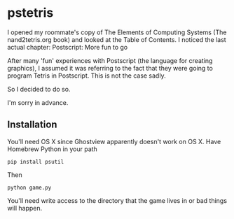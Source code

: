 pstetris
========
I opened my roommate's copy of The Elements of Computing Systems (The nand2tetris.org book) and looked at the Table of Contents.
I noticed the last actual chapter:
Postscript: More fun to go

After many 'fun' experiences with Postscript (the language for creating graphics), I assumed it was referring to the fact that they were going to program Tetris in Postscript. This is not the case sadly.

So I decided to do so.

I'm sorry in advance.

Installation
--------------
You'll need OS X since Ghostview apparently doesn't work on OS X. 
Have Homebrew Python in your path

    pip install psutil

Then

    python game.py

You'll need write access to the directory that the game lives in or bad things will happen.
